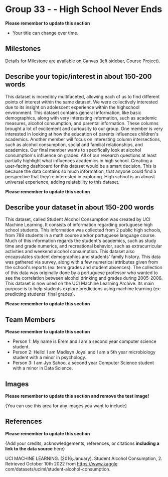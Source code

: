 # Group 33 - - High School Never Ends

**Please remember to update this section**

- Your title can change over time.

## Milestones

Details for Milestone are available on Canvas (left sidebar, Course Project).

## Describe your topic/interest in about 150-200 words

This dataset is incredibly multifaceted, allowing each of us to find different points of interest within the same dataset. We were collectively interested due to its insight on adolescent experience within the highschool environment. This dataset contains general information, like basic demographics, along with very interesting information, such as academic measures, alcohol consumption, and parental information. These columns brought a lot of excitement and curiousity to our group. One member is very interested in looking at how the education of parents influences children's academics. Another member will focus on interesting column intersections, such as alcohol consumption, social and familial relationships, and academics. Our final member wants to specifically look at alcohol consumption's influence on grades. All of our research questions at least partially highlight what influences academics in high school. Creating a user-facing dashboard for this dataset would be a smart decision. This is because the data contains so much information, that anyone could find a perspective that they're interested in exploring. High school is an almost universal experience, adding relatability to this dataset.
 

**Please remember to update this section**



## Describe your dataset in about 150-200 words

This dataset, called Student Alcohol Consumption was created by UCI Machine Learning. It consists of information regarding portuguese high school students. This information was collected from 2 public high schools, from 788 students in a math course and/or portuguese language course. Much of this information regards the student's academics, such as study time and grade numerics, and recreational behavior, such as extracurricular activities and weekend alcohol consumption. This dataset also encapsulates student demographics and students' family history. This data was gathered via survey, along with a few numerical attributes given from the school's reports (ex: term grades and student absences). The collection of this data was originally done by a portuguese professor who wanted to see the correlation between alcohol drinking and grades during 2005-2006. This dataset is now used on the UCI Machine Learning Archive. Its main purpose is to help students explore predictions using machine learning (ex: predicting students' final grades).

**Please remember to update this section**



## Team Members

**Please remember to update this section**

- Person 1: My name is Erem and I am a second year computer science student.
- Person 2: Hello! I am Madisyn Joyal and I am a 5th year microbiology student with a minor in psychology.
- Person 3: I am Jyo Sahoo, a second year Computer Science student with a minor in Data Science.

## Images

**Please remember to update this section and remove the test image!**

{You can use this area for any images you want to include}

## References

**Please remember to update this section**

{Add your credits, acknowledgements, references, or citations **including a link to the data source** here}

UCI MACHINE LEARNING. (2016;January). Student Alcohol 
    Consumption, 2. Retrieved October 10th 2022 from https://www.kaggle com/datasets/uciml/student-alcohol-consumption.
